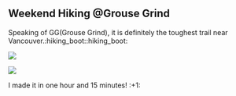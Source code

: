 ## Weekend Hiking @Grouse Grind

<p>Speaking of GG(Grouse Grind), it is definitely the toughest trail near Vancouver.:hiking_boot::hiking_boot: <p>

<p><img src="https://user-images.githubusercontent.com/79688638/199358700-eefb1f01-66ac-4b13-a5d4-5351d1ba07b9.jpg"> <p>

<p><img src="https://user-images.githubusercontent.com/79688638/199358747-ebac3123-9c82-44bb-9e90-4d500ef26af4.jpg"> <p>

<p>I made it in one hour and 15 minutes! :+1: <p>
